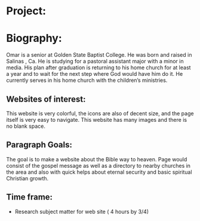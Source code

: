 <!DOCTYPE html>
# Project:
# Biography:
<p> Omar is a senior at Golden State Baptist College. He was born and raised in Salinas , Ca. He is studying for a pastoral assistant major with a minor in media. His plan after graduation is returning to his home church for at least a year and to wait for the next step where God would have him do it. He currently serves in his home church with the children’s ministries. </p>

## Websites of interest: 
<p> <https://www.canva.com>  This website is very colorful, the icons are also of decent size, and the page itself is very easy to navigate. 
<https://www.amazon.com>  This website has many images and there is no blank space. </p> 

## Paragraph Goals:
<p> The goal is to make a website about the Bible way to heaven. Page would consist of the gospel message as well as a directory to nearby churches in the area and also with quick helps about eternal security and basic spiritual Christian growth. 

## Time frame:
* Research subject matter for web site ( 4 hours by 3/4)


